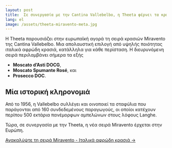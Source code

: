 ```yaml
---
layout: post
title:  Σε συνεργασία με την Cantina Vallebelbo, η Theeta φέρνει τα κρασιά Miravento στην Ευρώπη
lang: el
image: /assets/theeta-miravento-meta.jpg
---
```


Η Theeta παρουσιάζει στην ευρωπαϊκή αγορά τη σειρά κρασιών Miravento της Cantina Vallebelbo. Μια απολαυστική επιλογή από υψηλής ποιότητας ιταλικά αφρώδη κρασιά, κατάλληλα για κάθε περίσταση. Η διευρυνόμενη σειρά περιλαμβάνει σήμερα τα εξής
- **Moscato d’Asti DOCG**, 
- **Moscato Spumante Rosé**, και 
- **Prosecco DOC**.

## Μία ιστορική κληρονομιά

Από το 1956, η Vallebelbo συλλέγει και οινοποιεί τα σταφύλια που παράγονται από 160 συνδεδεμένους παραγωγούς, οι οποίοι κατέχουν περίπου 500 εκτάρια πανέμορφων αμπελώνων στους λόφους Langhe.

Τώρα, σε συνεργασία με την Theeta, η νέα σειρά Miravento έρχεται στην Ευρώπη.

[Ανακαλύψτε τη σειρά Miravento - Ιταλικά αφρώδη κρασιά →](/{{page.lang}}/miravento)